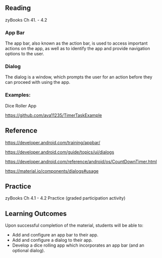 ## Reading

zyBooks Ch 41. - 4.2

### App Bar

The app bar, also known as the action bar, is used to access important actions on the app, as well as to identify the app and provide navigation options to the user.

### Dialog
The dialog is a window, which prompts the user for an action before they can proceed with using the app.


### Examples:
Dice Roller App

https://github.com/ava11235/TimerTaskExample

## Reference
https://developer.android.com/training/appbar/

https://developer.android.com/guide/topics/ui/dialogs

https://developer.android.com/reference/android/os/CountDownTimer.html

https://material.io/components/dialogs#usage

## Practice

zyBooks Ch 4.1 - 4.2 Practice (graded participation activity)

## Learning Outcomes
Upon successful completion of the material, students will be able to:

* Add and configure an app bar to their app.
* Add and configure a dialog to their app.
* Develop a dice rolling app which incorporates an app bar (and an optional dialog).
